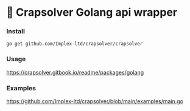 # 🦠 Crapsolver **Golang** api wrapper

### Install
```
go get github.com/Implex-ltd/crapsolver/crapsolver
```

### Usage
https://crapsolver.gitbook.io/readme/packages/golang

### Examples
https://github.com/Implex-ltd/crapsolver/blob/main/examples/main.go

